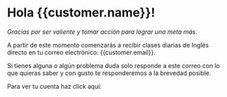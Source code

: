 # Hola {{customer.name}}!

_Gracias por ser valiente y tomar acción para lograr una meta más_.

A partir de este momento comenzarás a recibir clases diarias de Inglés directo en tu correo electrónico: {{customer.email}}.

Si tienes alguna o algún problema duda solo responde a este correo con lo que quieras saber y con gusto te responderemos a la brevedad posible.

Para ver tu cuenta haz click aquí:
